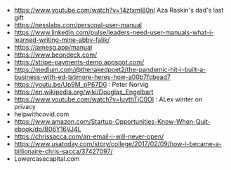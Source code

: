 - https://www.youtube.com/watch?v=14ztxmI80nI Aza Raskin's dad's last gift
- https://nesslabs.com/personal-user-manual
- https://www.linkedin.com/pulse/leaders-need-user-manuals-what-i-learned-writing-mine-abby-falik/
- https://jamesg.app/manual
- https://www.beondeck.com/
- https://stripe-payments-demo.appspot.com/
- https://medium.com/@thenakedpoet2/the-pandemic-hit-i-built-a-business-with-ed-latimore-heres-how-a00b7fcbead7
- https://youtu.be/Up9M_pP67D0 : Peter Norvig
- https://en.wikipedia.org/wiki/Douglas_Engelbart
- https://www.youtube.com/watch?v=luvthTjC0OI : ALex winter on privacy
- helpwithcovid.com
- https://www.amazon.com/Startup-Opportunities-Know-When-Quit-ebook/dp/B06Y16VJ4L
- https://chrissacca.com/an-email-i-will-never-open/
- https://www.usatoday.com/story/college/2017/02/09/how-i-became-a-billionaire-chris-sacca/37427097/
- Lowercasecapital.com  
